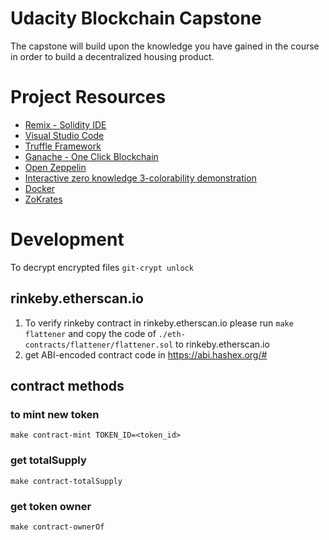 # Udacity Blockchain Capstone

The capstone will build upon the knowledge you have gained in the course in order to build a decentralized housing product. 

# Project Resources

* [Remix - Solidity IDE](https://remix.ethereum.org/)
* [Visual Studio Code](https://code.visualstudio.com/)
* [Truffle Framework](https://truffleframework.com/)
* [Ganache - One Click Blockchain](https://truffleframework.com/ganache)
* [Open Zeppelin ](https://openzeppelin.org/)
* [Interactive zero knowledge 3-colorability demonstration](http://web.mit.edu/~ezyang/Public/graph/svg.html)
* [Docker](https://docs.docker.com/install/)
* [ZoKrates](https://github.com/Zokrates/ZoKrates)


# Development
To decrypt encrypted files
`git-crypt unlock`

## rinkeby.etherscan.io
1. To verify rinkeby contract in rinkeby.etherscan.io
please run `make flattener` and copy the code of `./eth-contracts/flattener/flattener.sol` to rinkeby.etherscan.io
2. get ABI-encoded contract code in https://abi.hashex.org/#

## contract methods
### to mint new token
`make contract-mint TOKEN_ID=<token_id>`

### get totalSupply
`make contract-totalSupply`
### get token owner
`make contract-ownerOf`